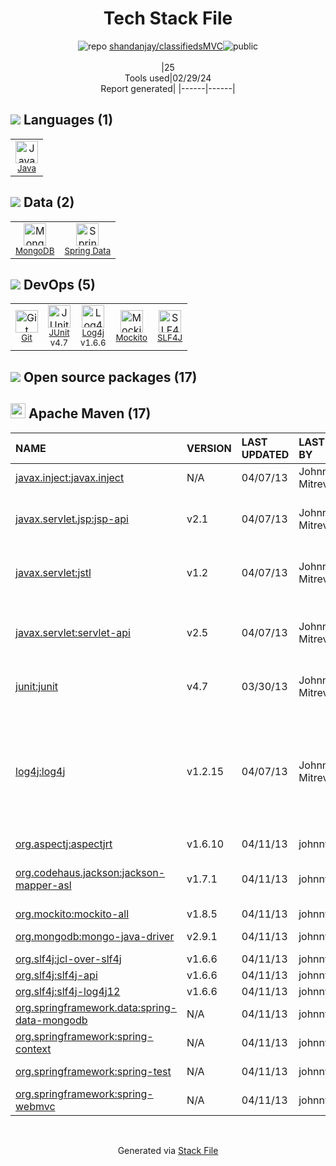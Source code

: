 <!--
&lt;--- Readme.md Snippet without images Start ---&gt;
## Tech Stack
shandanjay/classifiedsMVC is built on the following main stack:

- [Java](https://www.java.com) – Languages
- [MongoDB](http://www.mongodb.com/) – Databases
- [Spring Data](https://spring.io/projects/spring-data) – Database Tools
- [JUnit](http://junit.org/) – Testing Frameworks
- [Log4j](https://logging.apache.org/log4j/2.x/) – Logging Tools
- [Mockito](https://site.mockito.org/) – Testing Frameworks
- [SLF4J](http://slf4j.org/) – Log Management

Full tech stack [here](/techstack.md)

&lt;--- Readme.md Snippet without images End ---&gt;

&lt;--- Readme.md Snippet with images Start ---&gt;
## Tech Stack
shandanjay/classifiedsMVC is built on the following main stack:

- <img width='25' height='25' src='https://img.stackshare.io/service/995/K85ZWV2F.png' alt='Java'/> [Java](https://www.java.com) – Languages
- <img width='25' height='25' src='https://img.stackshare.io/service/1030/leaf-360x360.png' alt='MongoDB'/> [MongoDB](http://www.mongodb.com/) – Databases
- <img width='25' height='25' src='https://img.stackshare.io/service/7624/IG6D4Ro2_400x400.png' alt='Spring Data'/> [Spring Data](https://spring.io/projects/spring-data) – Database Tools
- <img width='25' height='25' src='https://img.stackshare.io/service/2020/874086.png' alt='JUnit'/> [JUnit](http://junit.org/) – Testing Frameworks
- <img width='25' height='25' src='https://img.stackshare.io/service/2804/Coralogix-log4j-integration.jpg' alt='Log4j'/> [Log4j](https://logging.apache.org/log4j/2.x/) – Logging Tools
- <img width='25' height='25' src='https://img.stackshare.io/service/2021/4y634TJm_400x400.jpg' alt='Mockito'/> [Mockito](https://site.mockito.org/) – Testing Frameworks
- <img width='25' height='25' src='https://img.stackshare.io/service/2805/05518ecaa42841e834421e9d6987b04f_400x400.png' alt='SLF4J'/> [SLF4J](http://slf4j.org/) – Log Management

Full tech stack [here](/techstack.md)

&lt;--- Readme.md Snippet with images End ---&gt;
-->
<div align="center">

# Tech Stack File
![](https://img.stackshare.io/repo.svg "repo") [shandanjay/classifiedsMVC](https://github.com/shandanjay/classifiedsMVC)![](https://img.stackshare.io/public_badge.svg "public")
<br/><br/>
|25<br/>Tools used|02/29/24 <br/>Report generated|
|------|------|
</div>

## <img src='https://img.stackshare.io/languages.svg'/> Languages (1)
<table><tr>
  <td align='center'>
  <img width='36' height='36' src='https://img.stackshare.io/service/995/K85ZWV2F.png' alt='Java'>
  <br>
  <sub><a href="https://www.java.com">Java</a></sub>
  <br>
  <sub></sub>
</td>

</tr>
</table>

## <img src='https://img.stackshare.io/databases.svg'/> Data (2)
<table><tr>
  <td align='center'>
  <img width='36' height='36' src='https://img.stackshare.io/service/1030/leaf-360x360.png' alt='MongoDB'>
  <br>
  <sub><a href="http://www.mongodb.com/">MongoDB</a></sub>
  <br>
  <sub></sub>
</td>

<td align='center'>
  <img width='36' height='36' src='https://img.stackshare.io/service/7624/IG6D4Ro2_400x400.png' alt='Spring Data'>
  <br>
  <sub><a href="https://spring.io/projects/spring-data">Spring Data</a></sub>
  <br>
  <sub></sub>
</td>

</tr>
</table>

## <img src='https://img.stackshare.io/devops.svg'/> DevOps (5)
<table><tr>
  <td align='center'>
  <img width='36' height='36' src='https://img.stackshare.io/service/1046/git.png' alt='Git'>
  <br>
  <sub><a href="http://git-scm.com/">Git</a></sub>
  <br>
  <sub></sub>
</td>

<td align='center'>
  <img width='36' height='36' src='https://img.stackshare.io/service/2020/874086.png' alt='JUnit'>
  <br>
  <sub><a href="http://junit.org/">JUnit</a></sub>
  <br>
  <sub>v4.7</sub>
</td>

<td align='center'>
  <img width='36' height='36' src='https://img.stackshare.io/service/2804/Coralogix-log4j-integration.jpg' alt='Log4j'>
  <br>
  <sub><a href="https://logging.apache.org/log4j/2.x/">Log4j</a></sub>
  <br>
  <sub>v1.6.6</sub>
</td>

<td align='center'>
  <img width='36' height='36' src='https://img.stackshare.io/service/2021/4y634TJm_400x400.jpg' alt='Mockito'>
  <br>
  <sub><a href="https://site.mockito.org/">Mockito</a></sub>
  <br>
  <sub></sub>
</td>

<td align='center'>
  <img width='36' height='36' src='https://img.stackshare.io/service/2805/05518ecaa42841e834421e9d6987b04f_400x400.png' alt='SLF4J'>
  <br>
  <sub><a href="http://slf4j.org/">SLF4J</a></sub>
  <br>
  <sub></sub>
</td>

</tr>
</table>


## <img src='https://img.stackshare.io/group.svg' /> Open source packages (17)</h2>

## <img width='24' height='24' src='https://img.stackshare.io/package_manager/977/default_9833f2ef0bbc2a946b4cc5e9307264033361076b.png'/> Apache Maven (17)

|NAME|VERSION|LAST UPDATED|LAST UPDATED BY|LICENSE|VULNERABILITIES|
|:------|:------|:------|:------|:------|:------|
|[javax.inject:javax.inject](http://code.google.com/p/atinject/)|N/A|04/07/13|Johnny Mitrevski |Apache-2.0|N/A|
|[javax.servlet.jsp:jsp-api]()|v2.1|04/07/13|Johnny Mitrevski |GPL-2.0-with-classpath-exception|N/A|
|[javax.servlet:jstl]()|v1.2|04/07/13|Johnny Mitrevski |GPL-2.0-with-classpath-exception|N/A|
|[javax.servlet:servlet-api]()|v2.5|04/07/13|Johnny Mitrevski |CDDL-1.0,GPL-2.0-with-classpath-exception|N/A|
|[junit:junit](http://junit.org)|v4.7|03/30/13|Johnny Mitrevski |EPL-1.0|[CVE-2020-15250](https://github.com/advisories/GHSA-269g-pwp5-87pp) (Moderate)|
|[log4j:log4j](http://logging.apache.org/log4j/1.2/)|v1.2.15|04/07/13|Johnny Mitrevski |Apache-2.0|[CVE-2022-23305](https://github.com/advisories/GHSA-65fg-84f6-3jq3) (Critical)<br/>[CVE-2022-23307](https://github.com/advisories/GHSA-f7vh-qwp3-x37m) (Critical)<br/>[CVE-2019-17571](https://github.com/advisories/GHSA-2qrg-x229-3v8q) (Critical)<br/>[CVE-2022-23302](https://github.com/advisories/GHSA-w9p3-5cr8-m3jj) (High)<br/>[CVE-2021-4104](https://github.com/advisories/GHSA-fp5r-v3w9-4333) (High)|
|[org.aspectj:aspectjrt](http://www.aspectj.org)|v1.6.10|04/11/13|johnny.mitrevski |EPL-1.0|N/A|
|[org.codehaus.jackson:jackson-mapper-asl](http://jackson.codehaus.org)|v1.7.1|04/11/13|johnny.mitrevski |Apache-2.0|[CVE-2019-10202](https://github.com/advisories/GHSA-c27h-mcmw-48hv) (Critical)<br/>[CVE-2019-10172](https://github.com/advisories/GHSA-r6j9-8759-g62w) (High)|
|[org.mockito:mockito-all](http://www.mockito.org)|v1.8.5|04/11/13|johnny.mitrevski |MIT|N/A|
|[org.mongodb:mongo-java-driver](http://www.mongodb.org)|v2.9.1|04/11/13|johnny.mitrevski |Apache-2.0|N/A|
|[org.slf4j:jcl-over-slf4j](http://www.slf4j.org)|v1.6.6|04/11/13|johnny.mitrevski |MIT|N/A|
|[org.slf4j:slf4j-api](http://www.slf4j.org)|v1.6.6|04/11/13|johnny.mitrevski |MIT|N/A|
|[org.slf4j:slf4j-log4j12](http://www.slf4j.org)|v1.6.6|04/11/13|johnny.mitrevski |MIT|N/A|
|[org.springframework.data:spring-data-mongodb](https://projects.spring.io/spring-data-mongodb)|N/A|04/11/13|johnny.mitrevski |Apache-2.0|N/A|
|[org.springframework:spring-context](https://github.com/spring-projects/spring-framework)|N/A|04/11/13|johnny.mitrevski |Apache-2.0|N/A|
|[org.springframework:spring-test](https://github.com/spring-projects/spring-framework)|N/A|04/11/13|johnny.mitrevski |Apache-2.0|N/A|
|[org.springframework:spring-webmvc](https://github.com/spring-projects/spring-framework)|N/A|04/11/13|johnny.mitrevski |Apache-2.0|N/A|

<br/>
<div align='center'>

Generated via [Stack File](https://github.com/marketplace/stack-file)
